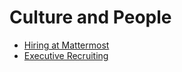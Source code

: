 # Culture and People

- [Hiring at Mattermost](../../people/hiring.html)  
- [Executive Recruiting](../../people/exec-recruiting.html)
